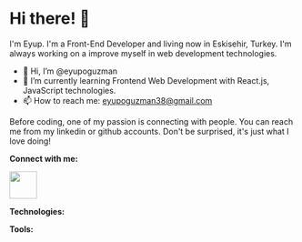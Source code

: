 # Hi there! 👋️


I'm Eyup. I'm a Front-End Developer and living now in Eskisehir, Turkey. I'm always working on a improve myself in web development technologies.


- 👋 Hi, I’m @eyupoguzman
- 🌱 I’m currently learning Frontend Web Development with React.js, JavaScript technologies.
- 📫 How to reach me: eyupoguzman38@gmail.com

Before coding, one of my passion is connecting with people. You can reach me from my linkedin or github accounts. Don't be surprised, it's just what I love doing!

<b>Connect with me:</b>

<img src="https://svgshare.com/i/ioZ.svg" width="48" height="48">

<b>Technologies:</b>


<b>Tools:</b>


<!---
eyupoguzman/eyupoguzman is a ✨ special ✨ repository because its `README.md` (this file) appears on your GitHub profile.
You can click the Preview link to take a look at your changes.
--->

